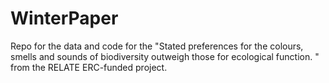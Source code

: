 # WinterPaper
Repo for the data and code for the "Stated preferences for the colours, smells and sounds of biodiversity outweigh those for ecological function. " from the RELATE ERC-funded project.
